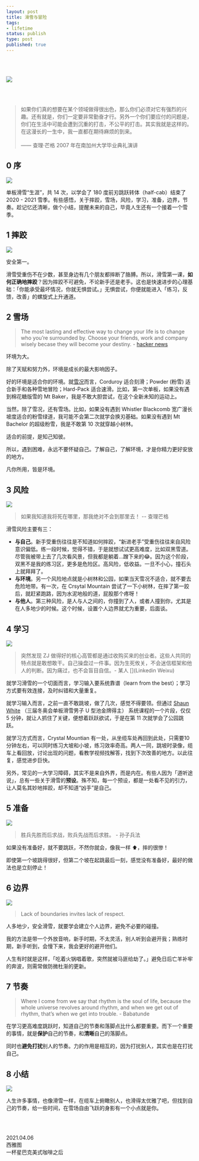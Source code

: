 ```yaml
--- 
layout: post
title: 滑雪与冒险
tags: 
- lifetime
status: publish
type: post
published: true
---
```



<br>
<br>

![](https://i.imgur.com/XKE2Rq2.jpg)

<br>
<br>

> 如果你们真的想要在某个领域做得很出色，那么你们必须对它有强烈的兴趣。还有就是，你们一定要非常勤奋才行。另外一个你们要应付的问题是，你们在生活中可能会遭到沉重的打击，不公平的打击。其实我就是这样的。在这漫长的一生中，我一直都在期待麻烦的到来。<br><br> —— 查理·芒格 2007 年在南加州大学毕业典礼演讲

## 0 序

![](https://i.imgur.com/T00Ap1w.gif)

单板滑雪“生涯”，共 14 次，以学会了 180 度前刃跳跃转体（half-cab）结束了 2020 - 2021 雪季。有些感悟，关于摔跤，雪场，风险，学习，准备，边界，节奏。趁记忆还清晰，做个小结，提醒未来的自己，毕竟人生还有一个接着一个雪季。

## 1 摔跤

![](https://i.imgur.com/nvTu1AE.png)

安全第一。

滑雪受重伤不在少数，甚至身边有几个朋友都摔断了胳膊。所以，滑雪第一课，**如何正确地摔跤**？因为摔跤不可避免，不论新手还是老手。这也是快速进步的心理基础：「你能承受最坏情况，你就无惧尝试。」无惧尝试，你便就能进入「练习，反馈，改善」的螺旋式上升通道。

## 2 雪场

> The most lasting and effective way to change your life is to change who you’re surrounded by. Choose your friends, work and company wisely becase they will become your destiny. - [hacker news](https://news.ycombinator.com/item?id=22102726)

环境为大。

除了天赋和努力外，环境是成长的最大影响因子。

好的环境是适合你的环境。就[雪况](https://i.imgur.com/XmEtIQ9.png)而言，Corduroy 适合刻滑；Powder (粉雪) 适合新手和各种雪地冒险；Hard-Pack 适合速滑。比如，第一次单板，如果没有遇到棉花糖版雪的 Mt Baker，我是不敢大胆尝试，在这个全新未知的运动上。

当然，除了雪况，还有雪场。比如，如果没有遇到 Whistler Blackcomb 宽广漫长坡度适合的粉雪绿道，我可能不会第二次就学会换刃基础。如果没有遇到 Mt Bachelor 的超级粉雪，我是不敢第 10 次就穿越小树林。

适合的前提，是知己知彼。

所以，遇到困难，永远不要怀疑自己。了解自己，了解环境，才是你精力更好安放的地方。

凡你所用，皆是环境。

## 3 风险

![](https://i.imgur.com/n6xyZtP.gif)

> 如果我知道我将死在哪里，那我绝对不会到那里去！ -- 查理芒格 

滑雪风险主要有三：

* **与自己**。新手受重伤往往是不知道如何摔跤，“新进老手”受重伤往往来自风险意识偏低。练一段时候，觉得不错，于是就想试试更高难度，比如双黑雪道。尽管我被带上去了几次看风景，但我都是躺着...蹭下来的😂。因为这个阶段，双黑不是我的练习区，更多是危险区。高风险，低收益。一旦不小心，撞石头上就拜拜了。
* **与环境**。另一个风险地点就是小树林和公园，如果当天雪况不适合，就不要去危险地带。有一次，在 Crsytal Mountain 尝试了一下小树林，在摔了第一跤后，就赶紧跑路，因为水泥地般的道，屁股那个疼呀！
* **与他人**。第三种风险，是人与人之间的，你撞到了人，或者人撞到你，尤其是在人多地少的时候。这个时候，设置个人边界就尤为重要，后面谈。

## 4 学习

![](https://i.imgur.com/hcqo2oK.gif)

> 突然发现 ZJ 做得好的核心高管都是通过收购买来的创业者。这些人共同的特点就是敢想敢干。自己操盘过一件事。因为生死攸关，不会迷信框架和他人的判断。因为痛过，也不会盲目自信。- 某人 [](Linkedin Weixu)

就学习滑雪的一个切面而言，学习输入要系统靠谱（learn from the best）；学习方式要有效连接，及时纠错和大量重复。

就学习输入而言，之前一直不敢跳坡，做了几次，感觉不得要领。但通过 [Shaun White](https://app.theskills.com/courses/shaun-white-teaches-snowboarding-creativity-more) （三届冬奥会单板滑雪男子 U 型池金牌得主） 系统课程的一个片段，仅仅 5 分钟，就让人抓住了关键，便想着跃跃欲试，于是在第 11 次就学会了公园跳跃。

就学习方式而言，Crystal Mountian 有一处，从坐缆车处再回到此处，只需要10分钟左右，可以同时练习大坡和小坡，练习效率奇高。两人一同，跳坡时录像，缆车上看回放，讨论出现的问题，看教学视频找解答，找到下次改善的地方。以此往复，感觉进步巨快。

另外，常见的一大学习障碍，其实不是来自外界，而是内在。有些人因为「道听途说」，总有一些关于滑雪的**预设**。殊不知，每一个预设，都是一处看不见的引力，让人莫名其妙地摔跤，却不知道“凶手”是自己。

## 5 准备

![](https://i.imgur.com/oH7pR7D.gif)

> 胜兵先胜而后求战，败兵先战而后求胜。 - 孙子兵法

如果没有准备好，就不要跳跃，不然你就会，像我一样 ⬆️，摔的很惨！

即使第一个坡跳得很好，但第二个坡在起跳最后一刻，感觉没有准备好，最好的做法也是立刻停止！

## 6 边界

![](https://i.imgur.com/g99MPHC.gif)

> Lack of boundaries invites lack of respect.

人多地少，安全滑雪，就要学会建立个人边界，避免不必要的碰撞。

我的方法是带一个外放音响，新手时期，不太灵活，别人听到会避开我；熟练时期，新手听到，会慢下来，我会更好的避开他们。

人生有时就是这样，「吃着火锅唱着歌，突然就被马匪给劫了。」避免日后亡羊补牢的奔波，则需常做防微杜渐的更新。

## 7 节奏

> Where I come from we say that rhythm is the soul of life, because the whole universe revolves around rhythm, and when we get out of rhythm, that’s when we get into trouble. - Babatunde

在学习更高难度跳跃时，知道自己的节奏和落脚点比什么都要重要。而下一个重要的事情，就是**保护**自己的节奏，和**清晰**自己的落脚点。

同时也**避免打扰**别人的节奏。力的作用是相互的，因为打扰别人，其实也是在打扰自己。


## 8 小结

![](https://i.imgur.com/Ab3ku1h.gif)

人生许多事情，也像滑雪一样，在缆车上俯瞰别人，也滑得太优雅了吧，但找到自己的节奏，给一些时间，在雪场自由飞跃的身影有一个小点就是你。
           

<br>
<br>

2021.04.06 <br>
西雅图<br>
一杯星巴克美式咖啡之后
 <br>





